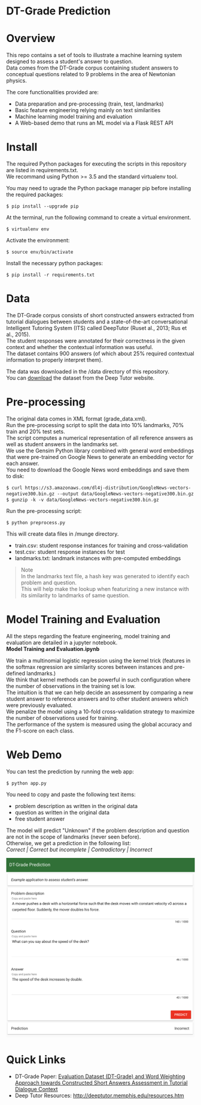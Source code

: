 # DT-Grade Prediction


# Overview

This repo contains a set of tools to illustrate a machine learning system designed to assess a student's answer to question.  
Data comes from the DT-Grade corpus containing student answers to conceptual questions related to 9 problems in the area of Newtonian physics.

The core functionalities provided are:
* Data preparation and pre-processing (train, test, landmarks)
* Basic feature engineering relying mainly on text similarities
* Machine learning model training and evaluation
* A Web-based demo that runs an ML model via a Flask REST API


# Install
The required Python packages for executing the scripts in this repository are listed in requirements.txt.  
We recommand using Python >= 3.5 and the standard virtualenv tool.  

You may need to ugrade the Python package manager pip before installing the required packages:
```
$ pip install --upgrade pip
```

At the terminal, run the following command to create a virtual environment.
```
$ virtualenv env
```

Activate the environment: 
```
$ source env/bin/activate
```

Install the necessary python packages:
```
$ pip install -r requirements.txt
```


# Data
The DT-Grade corpus consists of short constructed answers extracted from tutorial dialogues between students and a state-of-the-art conversational Intelligent Tutoring System (ITS) called DeepTutor (Ruset al., 2013; Rus et al., 2015).  
The student responses were annotated for their correctness in the given context and whether the contextual information was useful.  
The dataset contains 900 answers (of which about 25% required contextual information to properly interpret them).  

The data was downloaded in the /data directory of this repository.  
You can [download](http://deeptutor.memphis.edu/downloads/DT-Grade%20v1.0.zip) the dataset from the Deep Tutor website.


# Pre-processing
The original data comes in XML format (grade_data.xml).  
Run the pre-processing script to split the data into 10% landmarks, 70% train and 20% test sets.  
The script computes a numerical representation of all reference answers as well as student answers in the landmarks set.  
We use the Gensim Python library combined with general word embeddings that were pre-trained on Google News to generate an embedding vector for each answer.  
You need to download the Google News word embeddings and save them to disk:
```
$ curl https://s3.amazonaws.com/dl4j-distribution/GoogleNews-vectors-negative300.bin.gz --output data/GoogleNews-vectors-negative300.bin.gz
$ gunzip -k -v data/GoogleNews-vectors-negative300.bin.gz
```
Run the pre-processing script:
```
$ python preprocess.py
```
This will create data files in /munge directory.
* train.csv: student response instances for training and cross-validation
* test.csv: student response instances for test
* landmarks.txt: landmark instances with pre-computed embeddings

> Note  
In the landmarks text file, a hash key was generated to identify each problem and question.  
This will help make the lookup when featurizing a new instance with its similarity to landmarks of same question.


# Model Training and Evaluation
All the steps regarding the feature engineering, model training and evaluation are detailed in a jupyter notebook.  
**Model Training and Evaluation.ipynb**  

We train a multinomial logistic regression using the kernel trick (features in the softmax regression are similarity scores between instances and pre-defined landmarks.)  
We think that kernel methods can be powerful in such configuration where the number of observations in the training set is low.  
The intuition is that we can help decide an assessment by comparing a new student answer to reference answers and to other student answers which were previously evaluated.  
We penalize the model using a 10-fold cross-validation strategy to maximize the number of observations used for training.  
The performance of the system is measured using the global accuracy and the F1-score on each class.


# Web Demo
You can test the prediction by running the web app:
```
$ python app.py
```
You need to copy and paste the following text items:
* problem description as written in the original data
* question as written in the original data
* free student answer

The model will predict "Unknown" if the problem description and question are not in the scope of landmarks (never seen before).  
Otherwise, we get a prediction in the following list:  
*Correct | Correct but incomplete | Contradictory | Incorrect*

![Web App](img/web_app.png)

# Quick Links
* DT-Grade Paper: [Evaluation Dataset (DT-Grade) and Word Weighting Approach towards Constructed Short Answers Assessment in Tutorial Dialogue Context](https://pdfs.semanticscholar.org/684f/a5e6cfd37f73732d517c3586379c1ab3c117.pdf)
* Deep Tutor Resources: http://deeptutor.memphis.edu/resources.htm